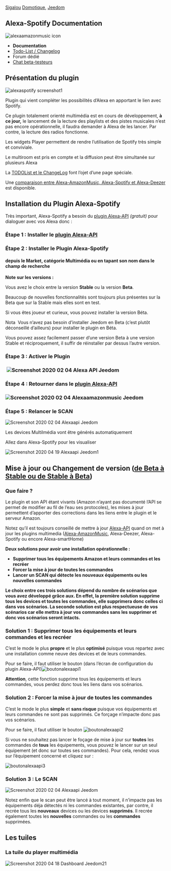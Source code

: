 [Sigalou](https://www.sigalou-domotique.fr/author/sigalou) [Domotique](https://www.sigalou-domotique.fr/category/domotique), [Jeedom](https://www.sigalou-domotique.fr/category/domotique/jeedom-2)

Alexa-Spotify Documentation
---------------------------

![alexaamazonmusic icon](https://jeedom.sigalou-domotique.fr/wp-content/uploads/2019/03/alexaspotify_icon.png)

*   **Documentation**
*   [Todo-List / Changelog](https://www.sigalou-domotique.fr/alexa-api-changelog)
*   Forum dédié
*   [Chat beta-testeurs](https://alexaapi.slack.com)

Présentation du plugin
----------------------

![alexaspotify screenshot1](https://jeedom.sigalou-domotique.fr/wp-content/uploads/2019/03/alexaspotify_screenshot1.png)

Plugin qui vient compléter les possibilités d’Alexa en apportant le lien avec Spotify.

Ce plugin totalement orienté multimédia est en cours de développement, **à ce jour,** le lancement de la lecture des playlists et des pistes musicales n’est pas encore opérationnelle, il faudra demander à Alexa de les lancer. Par contre, la lecture des radios fonctionne.

Les widgets Player permettent de rendre l’utilisation de Spotify très simple et conviviale.

Le multiroom est pris en compte et la diffusion peut être simultanée sur plusieurs Alexa

La [TODOList et le ChangeLog](https://jeedom.sigalou-domotique.fr/alexa-api-changelog) font l’ojet d’une page spéciale.

Une [comparaison entre Alexa-AmazonMusic, Alexa-Spotify et Alexa-Deezer](https://jeedom.sigalou-domotique.fr/comparaison-alexa-amazonmusic-alexa-spotify-alexa-deezer) est disponible.

Installation du Plugin Alexa-Spotify
------------------------------------

Très important, Alexa-Spotify a besoin du [plugin Alexa-API](https://jeedom.sigalou-domotique.fr/alexa-api-documentation) _(gratuit)_ pour dialoguer avec vos Alexa donc :

### Étape 1 : Installer le [plugin Alexa-API](https://jeedom.sigalou-domotique.fr/alexa-api-documentation)

### Étape 2 : Installer le Plugin Alexa-Spotify

#### depuis le Market, catégorie Multimédia ou en tapant son nom dans le champ de recherche

**Note sur les versions :**

Vous avez le choix entre la version **Stable** ou la version **Beta**.

Beaucoup de nouvelles fonctionnalités sont toujours plus présentes sur la Beta que sur la Stable mais elles sont en test.

Si vous êtes joueur et curieux, vous pouvez installer la version Béta.

Nota  Vous n’avez pas besoin d’installer Jeedom en Beta (c’est plutôt déconseillé d’ailleurs) pour installer le plugin en Béta.

Vous pouvez assez facilement passer d’une version Beta à une version Stable et réciproquement, il suffir de réinstaller par dessus l’autre version.

### Étape 3 : Activer le Plugin

###  ![Screenshot 2020 02 04 Alexa API Jeedom](https://jeedom.sigalou-domotique.fr/wp-content/uploads/2019/03/Screenshot_2020-02-04_Alexa_-_API_-_Jeedom.png)

### Étape 4 : Retourner dans le [plugin Alexa-API](https://jeedom.sigalou-domotique.fr/alexa-api-documentation)

### ![Screenshot 2020 02 04 Alexaamazonmusic Jeedom](https://jeedom.sigalou-domotique.fr/wp-content/uploads/2019/03/Screenshot_2020-02-04_Alexaamazonmusic_-_Jeedom.png)

### Étape 5 : Relancer le SCAN

![Screenshot 2020 02 04 Alexaapi Jeedom](https://jeedom.sigalou-domotique.fr/wp-content/uploads/2019/03/Screenshot_2020-02-04_Alexaapi_-_Jeedom.png)

Les devices Multilmédia vont être générés automatiquement

Allez dans Alexa-Spotify pour les visualiser

![Screenshot 2020 04 19 Alexaapi Jeedom1](https://jeedom.sigalou-domotique.fr/wp-content/uploads/2019/03/Screenshot_2020-04-19_Alexaapi_-_Jeedom1.png)

Mise à jour ou Changement de version ([de Beta à Stable ou de Stable à Beta](#versions))
----------------------------------------------------------------------------------------

### Que faire ?

Le plugin et son API étant vivants (Amazon n’ayant pas documenté l’API se permet de modifier au fil de l’eau ses protocoles), les mises à jour permettent d’apporter des corrections dans les liens entre le plugin et le serveur Amazon.

Notez qu’il est toujours conseillé de mettre à jour [Alexa-API](https://jeedom.sigalou-domotique.fr/alexa-api-documentation) quand on met à jour les plugins multimedia ([Alexa-AmazonMusic](https://jeedom.sigalou-domotique.fr/alexa-amazon-music-documentation), Alexa-Deezer, Alexa-Spotify ou encore Alexa-smartHome)

**Deux solutions pour avoir une installation opérationnelle :**

*   **Supprimer tous les équipements Amazon et leurs commandes et les recréer**
*   **Forcer la mise à jour de toutes les commandes**
*   **Lancer un SCAN qui détecte les nouveaux équipements ou les nouvelles commandes**

**Le choix entre ces trois solutions dépend du nombre de scénarios que vous avez développé grâce aux. En effet, la première solution supprime tous les devices et toutes les commandes, elle supprimera donc celles ci dans vos scénarios. La seconde solution est plus respectueuse de vos scénarios car elle mettra à jour vos commandes sans les supprimer et donc vos scénarios seront intacts.**

### Solution 1 : Supprimer tous les équipements et leurs commandes et les recréer

C’est le mode le plus **propre** et le plus **optimisé** puisque vous repartez avec une installation comme neuve des devices et de leurs commandes.

Pour se faire, il faut utiliser le bouton (dans l’écran de configuration du plugin Alexa-API)![boutonalexaapi1](https://jeedom.sigalou-domotique.fr/wp-content/uploads/2019/03/boutonalexaapi1.png)

**Attention**, cette fonction supprime tous les équipements et leurs commandes, vous perdez donc tous les liens dans vos scénarios.

### Solution 2 : Forcer la mise à jour de toutes les commandes

C’est le mode le plus **simple** et **sans risque** puisque vos équipements et leurs commandes ne sont pas supprimés. Ce forçage n’impacte donc pas vos scénarios.

Pour se faire, il faut utiliser le bouton ![boutonalexaapi2](https://jeedom.sigalou-domotique.fr/wp-content/uploads/2019/03/boutonalexaapi2.png)

Si vous ne souhaitez pas lancer le foçage de mise à jour sur **toutes** les commandes de **tous** les équipements, vous pouvez le lancer sur un seul équipement (et donc sur toutes ses commandes). Pour cela, rendez vous sur l’équipement concerné et cliquez sur :

![boutonalexaapi3](https://jeedom.sigalou-domotique.fr/wp-content/uploads/2019/03/boutonalexaapi3.png)

### Solution 3 : Le SCAN

![Screenshot 2020 02 04 Alexaapi Jeedom](https://jeedom.sigalou-domotique.fr/wp-content/uploads/2019/03/Screenshot_2020-02-04_Alexaapi_-_Jeedom.png)

Notez enfin que le scan peut être lancé à tout moment, il n’impacte pas les équipements déja détectés ni les commandes existantes, par contre, il recrée tous les **nouveaux** devices ou les devices **supprimés**. Il recrée également toutes les **nouvelles** commandes ou les **commandes** supprimées.

Les tuiles
----------

### La tuile du player multimédia

![Screenshot 2020 04 18 Dashboard Jeedom21](https://jeedom.sigalou-domotique.fr/wp-content/uploads/2019/03/Screenshot_2020-04-18_Dashboard_-_Jeedom21.png)